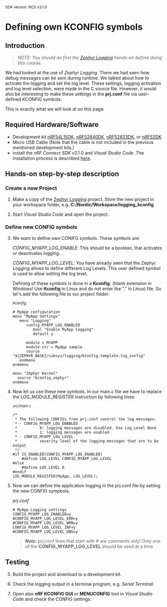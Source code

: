 <sup>SDK version: NCS v3.1.0 </sup>


# Defining own KCONFIG symbols

## Introduction

> _NOTE: You should do first the [Zephyr Logging](https://github.com/ChrisKurz/NCS-Tutorial/blob/main/NCS/NCSv3.0.0/ZOS_logging.md) hands-on before doing this course._

We had looked at the use of _Zephyr Logging_. There we had seen how debug messages can be sent during runtime. We talked about how to activate the logging and set the log level. These settings, logging activation and log level selection, were made in the C source file. However, it would also be interesting to make these settings in the __prj.conf__ file via user-defined KCONFIG symbols. 

This is exactly what we will look at on this page. 

## Required Hardware/Software
- Development kit [nRF54L15DK](https://www.nordicsemi.com/Products/Development-hardware/nRF54L15-DK), [nRF52840DK](https://www.nordicsemi.com/Products/Development-hardware/nRF52840-DK), [nRF52833DK](https://www.nordicsemi.com/Products/Development-hardware/nRF52833-DK), or [nRF52DK](https://www.nordicsemi.com/Products/Development-hardware/nrf52-dk) 
- Micro USB Cable (Note that the cable is not included in the previous mentioned development kits.)
- install the _nRF Connect SDK_ v3.1.0 and _Visual Studio Code_. The installation process is described [here](https://academy.nordicsemi.com/courses/nrf-connect-sdk-fundamentals/lessons/lesson-1-nrf-connect-sdk-introduction/topic/exercise-1-1/).


## Hands-on step-by-step description 

### Create a new Project

1) Make a copy of the [Zephyr Logging](https://github.com/ChrisKurz/NCS-Tutorial/tree/main/Workspace/NCS/NCSv3.0.0/logging) project. Store the new project in your workspace folder, e.g. __C:/Nordic/Workspace/logging_kconfig__

2) Start _Visual Studio Code_ and open the project.


### Define new CONFIG symbols

3) We want to define own CONIFG symbols. These symbols are:

     _CONFIG_MYAPP_LOG_ENABLE_: 
     This should be a boolean, that activates or deactivates logging. 
     
     _CONFIG_MYAPP_LOG_LEVEL_: 
     You have already seen that the Zephyr Logging allows to define different Log Levels. This user defined symbol is used to allow setting the log level. 

     Defining of these symbols is done in a __Kconfig.__ (blank extension in Windows! Use __Kconfig__ in Linux and do not enter the "." in Linux) file. So let's add the following file to our project folder:

     <sup>_Kconfig._</sup>
  
       # MyApp configuration
       menu "MyApp Settings"
          menu "Logging"
             config MYAPP_LOG_ENABLED
  	            bool "Enable MyApp Logging"
	            default y

             module = MYAPP
             module-str = MyApp sample
             source "${ZEPHYR_BASE}/subsys/logging/Kconfig.template.log_config"
          endmenu
       endmenu

       menu "Zephyr Kernel"
         source "Kconfig.zephyr"
       endmenu

3) Now let us use these new symbols. In our main.c file we have to replace the LOG_MODULE_REGISTER instruction by following lines:
   
	<sup>_src/main.c_</sup>   
   
       /*
        * The following CONFIGs from prj.conf control the log messages:
        * - CONFIG_MYAPP_LOG_ENABLED 
        *          0: logging messages are disabled. Use Log_Level None
        *          1: logging messages are enabled
        * - CONFIG_MYAPP_LOG_LEVEL 
        *          severity level of the logging messages that are to be output
        */
       #if IS_ENABLED(CONFIG_MYAPP_LOG_ENABLED) 
           #define LOG_LEVEL CONFIG_MYAPP_LOG_LEVEL
       #else
           #define LOG_LEVEL 0
       #endif
       LOG_MODULE_REGISTER(MyApp, LOG_LEVEL);
       
4) Now we can define the application logging in the prj.conf file by setting the new CONFIG sympbols. 

   _prj.conf_

       # MyApp Logging settings
       CONFIG_MYAPP_LOG_ENABLED=y
       #CONFIG_MYAPP_LOG_LEVEL_ERR=y
       #CONFIG_MYAPP_LOG_LEVEL_WRN=y
       CONFIG_MYAPP_LOG_LEVEL_INF=y
       #CONFIG_MYAPP_LOG_LEVEL_DBG=y
       
   > **_Note:_** prj.conf lines that start with # are comments only! Only one of the __CONFIG_MYAPP_LOG_LEVEL__ should be used at a time.

## Testing

5) Build the project and download to a development kit.

6) Check the logging output in a terminal program, e.g. _Serial Terminal_. 

7) Open also __nRF KCONFIG GUI__ or __MENUCONFIG__ tool in _Visual Studio Code_ and check the CONFIG settings.
